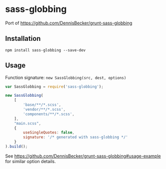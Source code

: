 sass-globbing
=============

Port of https://github.com/DennisBecker/grunt-sass-globbing

## Installation

`npm install sass-globbing --save-dev`

## Usage

Function signature: `new SassGlobbing(src, dest, options)`

```js
var SassGlobbing = require('sass-globbing');

new SassGlobbing(
    [
        'base/**/*.scss',
        'vendor/**/*.scss',
        'components/**/*.scss',
    ],
    "main.scss",
    {
        useSingleQuotes: false,
        signature: '/* generated with sass-globbing */'
    }
).build();
```

See https://github.com/DennisBecker/grunt-sass-globbing#usage-example for similar option details.
